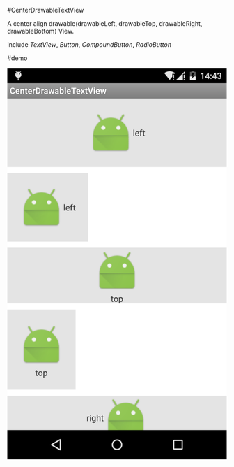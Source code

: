 #CenterDrawableTextView

A center align drawable(drawableLeft, drawableTop, drawableRight, drawableBottom) View.

include *TextView*, *Button*, *CompoundButton*, *RadioButton*

#demo

![center_drawable](center_drawable.png)
